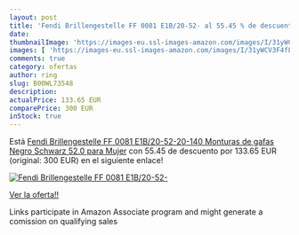 ```yaml
---
layout: post
title: 'Fendi Brillengestelle FF 0081 E1B/20-52- al 55.45 % de descuento'
date: 
thumbnailImage: 'https://images-eu.ssl-images-amazon.com/images/I/31yWCV3F4fL._SL200_.jpg'
images: [ 'https://images-eu.ssl-images-amazon.com/images/I/31yWCV3F4fL._SL200_.jpg' ]
comments: true
category: ofertas
author: ring
slug: B00WL73548
description:
actualPrice: 133.65 EUR
comparePrice: 300 EUR
inStock: true
---
```


Está [Fendi Brillengestelle FF 0081 E1B/20-52-20-140 Monturas de gafas  Negro  Schwarz   52.0 para Mujer](https://www.amazon.es/dp/B00WL73548/?tag=tolees-21) con 55.45 de descuento por 133.65 EUR (original: 300 EUR) en el siguiente enlace!

[![Fendi Brillengestelle FF 0081 E1B/20-52-](https://images-eu.ssl-images-amazon.com/images/I/31yWCV3F4fL._SL200_.jpg)](https://www.amazon.es/dp/B00WL73548/?tag=tolees-21)

[Ver la oferta!!](https://www.amazon.es/dp/B00WL73548/?tag=tolees-21)

Links participate in Amazon Associate program and might generate a comission on qualifying sales


